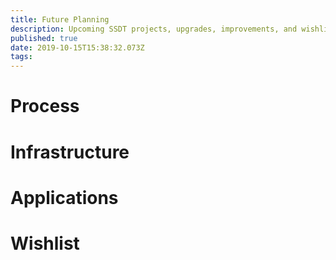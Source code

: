 ```yaml
---
title: Future Planning
description: Upcoming SSDT projects, upgrades, improvements, and wishlists.
published: true
date: 2019-10-15T15:38:32.073Z
tags: 
---
```


# Process

# Infrastructure

# Applications

# Wishlist
